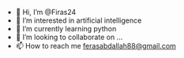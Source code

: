 - 👋 Hi, I’m @Firas24
- 👀 I’m interested in artificial intelligence
- 🌱 I’m currently learning python
- 💞️ I’m looking to collaborate on ...
- 📫 How to reach me ferasabdallah88@gmail.com

<!---
Firas24/Firas24 is a ✨ special ✨ repository because its `README.md` (this file) appears on your GitHub profile.
You can click the Preview link to take a look at your changes.
--->
